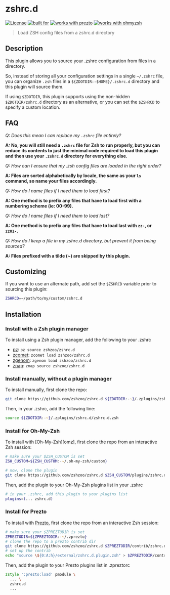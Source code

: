 # zshrc.d

[![License](https://img.shields.io/badge/license-MIT-007EC7)](/LICENSE)
[![built for](https://img.shields.io/badge/built%20for-%20%F0%9F%A6%93%20zshzoo-black)][zshzoo]
[![works with prezto](https://img.shields.io/badge/works%20with-%E2%9D%AF%E2%9D%AF%E2%9D%AF%20prezto-red)](#install-for-prezto)
[![works with ohmyzsh](https://img.shields.io/badge/works%20with-%20%E2%9E%9C%20oh--my--zsh-C2D33F)](#install-for-oh-my-zsh)

> Load ZSH config files from a zshrc.d directory

## Description

This plugin allows you to source your .zshrc configuration from files in a directory.

So, instead of storing all your configuration settings in a single `~/.zshrc` file,
you can organize `.zsh` files in a `${ZDOTDIR:-$HOME}/.zshrc.d` directory and this
plugin will source them.

If using `$ZDOTDIR`, this plugin supports using the non-hidden `$ZDOTDIR/zshrc.d`
directory as an alternative, or you can set the `$ZSHRCD` to specify a custom
location.

## FAQ

_Q: Does this mean I can replace my `.zshrc` file entirely?_

**A: No, you will still need a `.zshrc` file for Zsh to run properly, but you can
reduce its contents to just the minimal code required to load this plugin and then use
your `.zshrc.d` directory for everything else.**

_Q: How can I ensure that my .zsh config files are loaded in the right order?_

**A: Files are sorted alphabetically by locale, the same as your `ls` command, so name
your files accordingly.**

_Q: How do I name files if I need them to load first?_

**A: One method is to prefix any files that have to load first with a numbering scheme
(ie: 00-99).**

_Q: How do I name files if I need them to load last?_

**A: One method is to prefix any files that have to load last with `zz-`, or `zz01-`.**

_Q: How do I keep a file in my zshrc.d directory, but prevent it from being sourced?_

**A: Files prefixed with a tilde (~) are skipped by this plugin.**

## Customizing

If you want to use an alternate path, add set the `$ZSHRCD` variable prior to sourcing
this plugin:

```zsh
ZSHRCD=~/path/to/my/custom/zshrc.d
```

## Installation

### Install with a Zsh plugin manager

To install using a Zsh plugin manager, add the following to your .zshrc

- [pz]: `pz source zshzoo/zshrc.d`
- [zcomet]: `zcomet load zshzoo/zshrc.d`
- [zgenom]: `zgenom load zshzoo/zshrc.d`
- [znap]: `znap source zshzoo/zshrc.d`

### Install manually, without a plugin manager

To install manually, first clone the repo:

```zsh
git clone https://github.com/zshzoo/zshrc.d ${ZDOTDIR:-~}/.zplugins/zshrc.d
```

Then, in your .zshrc, add the following line:

```zsh
source ${ZDOTDIR:-~}/.zplugins/zshrc.d/zshrc.d.zsh
```

### Install for Oh-My-Zsh

To install with [Oh-My-Zsh][omz], first clone the repo from an interactive Zsh session:

```zsh
# make sure your $ZSH_CUSTOM is set
ZSH_CUSTOM=${ZSH_CUSTOM:-~/.oh-my-zsh/custom}

# now, clone the plugin
git clone https://github.com/zshzoo/zshrc.d $ZSH_CUSTOM/plugins/zshrc.d
```

Then, add the plugin to your Oh-My-Zsh plugins list in your .zshrc

```zsh
# in your .zshrc, add this plugin to your plugins list
plugins=(... zshrc.d)
```

### Install for Prezto

To install with [Prezto][prezto], first clone the repo from an interactive Zsh session:

```zsh
# make sure your $ZPREZTODIR is set
ZPREZTODIR=${ZPREZTODIR:-~/.zprezto}
# clone the repo to a prezto contrib dir
git clone https://github.com/zshzoo/zshrc.d $ZPREZTODIR/contrib/zshrc.d/external
# set up the contrib
echo "source \${0:A:h}/external/zshrc.d.plugin.zsh" > $ZPREZTODIR/contrib/zshrc.d/init.zsh
```

Then, add the plugin to your Prezto plugins list in .zpreztorc

```zsh
zstyle ':prezto:load' pmodule \
  ... \
  zshrc.d
  ...
```

[ohmyzsh]: https://github.com/ohmyzsh/ohmyzsh
[prezto]: https://github.com/sorin-ionescu/prezto
[zshzoo]: https://github.com/zshzoo/zshzoo
[pz]: https://github.com/mattmc3/pz
[zcomet]: https://github.com/agkozak/zcomet
[zgenom]: https://github.com/jandamm/zgenom
[znap]: https://github.com/marlonrichert/zsh-snap
